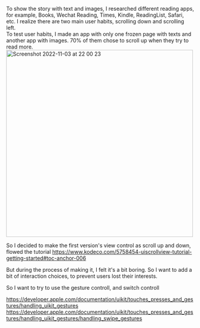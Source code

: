 To show the story with text and images, I researched different reading apps, for example, Books, Wechat Reading, Times, Kindle, ReadingList, Safari, etc. I realize there are two main user habits, scrolling down and scrolling left.  
To test user habits, I made an app with only one frozen page with texts and another app with images. 70% of them chose to scroll up when they try to read more.  
<img width="500" alt="Screenshot 2022-11-03 at 22 00 23" src="https://user-images.githubusercontent.com/91618091/199842596-7f32f222-d937-4f69-ab31-b3e6f8f86cfc.png">   
  
So I decided to make the first version's view control as scroll up and down, flowed the tutorial https://www.kodeco.com/5758454-uiscrollview-tutorial-getting-started#toc-anchor-006  
  
But during the process of making it, I felt it's a bit boring. So I want to add a bit of interaction choices, to prevent users lost their interests.   
  
So I want to try to use the gesture controll, and switch controll

https://developer.apple.com/documentation/uikit/touches_presses_and_gestures/handling_uikit_gestures
https://developer.apple.com/documentation/uikit/touches_presses_and_gestures/handling_uikit_gestures/handling_swipe_gestures
